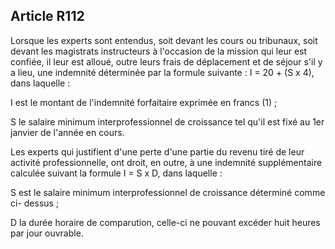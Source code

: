 Article R112
----
Lorsque les experts sont entendus, soit devant les cours ou tribunaux, soit
devant les magistrats instructeurs à l'occasion de la mission qui leur est
confiée, il leur est alloué, outre leurs frais de déplacement et de séjour s'il
y a lieu, une indemnité déterminée par la formule suivante : I = 20 + (S x 4),
dans laquelle :

I est le montant de l'indemnité forfaitaire exprimée en francs (1) ;

S le salaire minimum interprofessionnel de croissance tel qu'il est fixé au 1er
janvier de l'année en cours.

Les experts qui justifient d'une perte d'une partie du revenu tiré de leur
activité professionnelle, ont droit, en outre, à une indemnité supplémentaire
calculée suivant la formule I = S x D, dans laquelle :

S est le salaire minimum interprofessionnel de croissance déterminé comme ci-
dessus ;

D la durée horaire de comparution, celle-ci ne pouvant excéder huit heures par
jour ouvrable.
